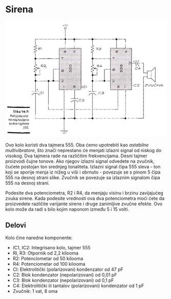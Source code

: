 # Sirena

![](../slike/sirena.jpg)

Ovo kolo koristi dva tajmera 555. Oba ćemo upotrebiti kao *astabilne multivibratore*, što znači neprestano će menjati izlazni signal od niskog do visokog. Dva tajmera rade na različitim frekvencijama. Desni tajmer proizvodi čujne tonove. Ako njegov izlazni signal odvedete na zvučnik, čućete postojan ton srednjeg tonaliteta. Izlazni signal čipa 555 sleva - ton koji se sporije menja iz nižeg u viši i obrnuto - povezuje se s pinom 5 čipa 555 na desnoj strani slike. Zvučnik se povezuje sa izlaznim signalom čipa 555 na desnoj strani.

Podesite dva potenciometra, R2 i R4, da menjaju visinu i brzinu zavijajućeg zvuka sirene. Kada podesite vrednosti ova dva potenciometra moći ćete da proizvedete različite varijante sirene i druge zanimljive zvučne efekte. Ovo kolo može da radi s bilo kojim naponom između 5 i 15 volti.

## Delovi

Kolo čine naredne komponente:
* IC1, IC2: Integrisano kolo, tajmer 555
* Rl, R3: Otpornik od 2,2 kilooma
* R2: Potenciometar od 50 kilooma
* R4: Potenciometar od 100 kilooma
* Cl: Elektrolitički (polarizovani) kondenzator od 47 pF
* C2: Blok kondenzator (nepolarizovani) od 0,01 pF
* C3: Blok kondenzator (nepolarizovani) od 0,1 pF
* C4: Elektrolitički ili tantalov (polarizovani) kondenzator od 1 pF
* Zvučnik: 1 vat, 8 oma
